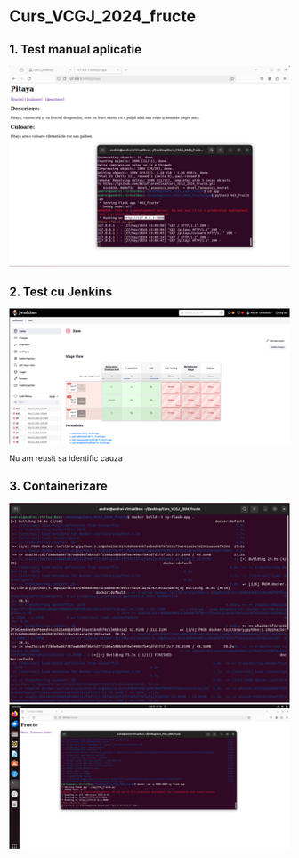 # Curs_VCGJ_2024_fructe

## 1. Test manual aplicatie
![test](.imagini/cod_app.png)
## 2. Test cu Jenkins
![test](.imagini/pipeline.png)

Nu am reusit sa identific cauza 
## 3. Containerizare
![test](.imagini/imagine_docker.png)
![test](.imagini/containerizare.png)
